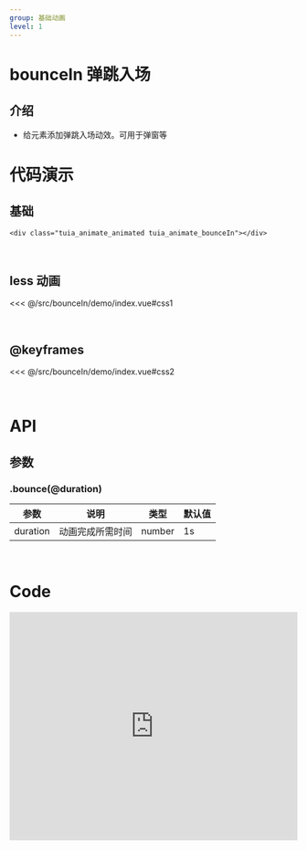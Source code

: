 ```yaml
---
group: 基础动画
level: 1
---
```


# bounceIn 弹跳入场

## 介绍
* 给元素添加弹跳入场动效。可用于弹窗等

# 代码演示

## 基础

```
<div class="tuia_animate_animated tuia_animate_bounceIn"></div>
```

<br />

## less 动画

<<< @/src/bounceIn/demo/index.vue#css1

<br />

## @keyframes

<<< @/src/bounceIn/demo/index.vue#css2

<br />


# API

## 参数
### .bounce(@duration)
| 参数       | 说明                          | 类型               | 默认值     |
| ---------- | ----------------------------- | ------------------ | ---------- |
| duration       | 动画完成所需时间                 | number           | 1s  |
<br />

# Code

<iframe allowfullscreen="true" allowpaymentrequest="true" allowtransparency="true" frameborder="0" height="400" width="100%" scrolling="no" style="width: 100%; overflow:hidden; display:block;" loading="lazy" src="https://codepen.io/xieshiyi/embed/yLzVKmg?height=265&theme-id=dark&default-tab=css%2Cresult&user=eltonmesquita&slug-hash=oNjGGbw&pen-title=Prefers-reduce-motion%20media%20query&name=cp_embed_1"></iframe>